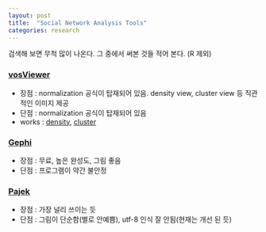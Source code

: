 ```yaml
---
layout: post
title:  "Social Network Analysis Tools"
categories: research
---
```


검색해 보면 무척 많이 나온다. 그 중에서 써본 것들 적어 본다. (R 제외)


### [vosViewer](http://www.vosviewer.com/Home)

- 장점 : normalization 공식이 탑재되어 있음. density view, cluster view 등 직관적인 이미지 제공 
- 단점  : normalization 공식이 탑재되어 있음
- works : [density](http://pinedance.github.io/data/images/CheongKangEuiGam/ClusterDensity2.png), [cluster](http://pinedance.github.io/data/images/CheongKangEuiGam/Density2.png)

### [Gephi](http://gephi.github.io/)

- 장점 : 무료, 높은 완성도, 그림 좋음
- 단점 : 프로그램이 약간 불안정

### [Pajek](http://vlado.fmf.uni-lj.si/pub/networks/pajek/)

- 장점 : 가장 널리 쓰이는 듯 
- 단점 : 그림이 단순함(별로 안예쁨), utf-8 인식 잘 안됨(현재는 개선 된 듯)

